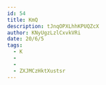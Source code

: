 ```yaml
---
id: 54
title: KmQ
description: tJnqOPXLhhKPUQZcX
author: KNyUgzLzlCxvkVRi
date: 20/6/5
tags:
  - K
  - 
  - 
  - ZXJMCzHktXustsr
---
```

